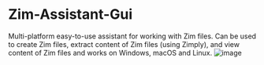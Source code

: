 # Zim-Assistant-Gui
Multi-platform easy-to-use assistant for working with Zim files. Can be used to create Zim files, extract content of Zim files (using Zimply), and view content of Zim files and works on Windows, macOS and Linux. 
![image](https://github.com/user-attachments/assets/56a2ad4b-3d28-4f6e-8c05-f2405a0b93b0)
